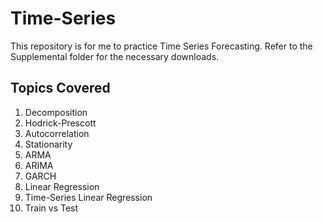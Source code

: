 # Time-Series
This repository is for me to practice Time Series Forecasting. Refer to the Supplemental folder for the necessary downloads.

## Topics Covered
1. Decomposition
2. Hodrick-Prescott
3. Autocorrelation
4. Stationarity
5. ARMA
6. ARIMA
7. GARCH
8. Linear Regression
9. Time-Series Linear Regression
10. Train vs Test
